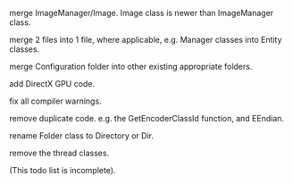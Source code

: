 merge ImageManager/Image. Image class is newer than ImageManager class.

merge 2 files into 1 file, where applicable, e.g. Manager classes into Entity classes.

merge Configuration folder into other existing appropriate folders.

add DirectX GPU code.

fix all compiler warnings.

remove duplicate code. e.g. the GetEncoderClassId function, and EEndian.

rename Folder class to Directory or Dir.

remove the thread classes.

(This todo list is incomplete).